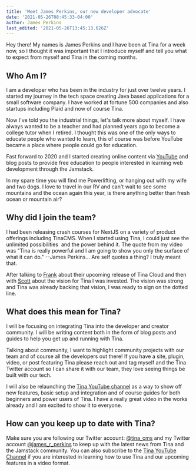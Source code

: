 ```yaml
---
title: 'Meet James Perkins, our new developer advocate'
date: '2021-05-26T08:45:33-04:00'
author: James Perkins
last_edited: '2021-05-26T13:45:13.626Z'
---
```

Hey there! My names is James Perkins and I have been at Tina for a week now, so I thought it was important that I introduce myself and tell you what to expect from myself and Tina in the coming months.

## Who Am I?

I am a developer who has been in the industry for just over twelve years. I started my journey in the tech space creating Java based applications for a small software company. I have worked at fortune 500 companies and also startups including Plaid and now of course Tina.

Now I've told you the industrial things, let's talk more about myself. I have always wanted to be a teacher and had planned years ago to become a college tutor when I retired. I thought this was one of the only ways to educate people who wanted to learn, this of course was before YouTube became a place where people could go for education.

Fast forward to 2020 and I started creating online content via [YouTube](https://youtube.com/c/learntocodewithjames) and blog posts to provide free education to people interested in learning web development through the Jamstack.

In my spare time you will find me Powerlifting, or hanging out with my wife and two dogs. I love to travel in our RV and can't wait to see some mountains and the ocean again this year, is there anything better than fresh ocean or mountain air?

## Why did I join the team?

I had been releasing crash courses for NextJS on a variety of product offerings including TinaCMS. When I started using Tina, I could just see the unlimited possibilities  and the power behind it. The quote from my video was "Tina is really powerful and I am going to show you only the surface of what it can do." --James Perkins... Are self quotes a thing? I truly meant that.

After talking to [Frank](https://twitter.com/FrankTldr/) about their upcoming release of Tina Cloud and then with [Scott](https://twitter.com/scottgallant) about the vision for Tina I was invested. The vision was strong and Tina was already backing that vision, I was ready to sign on the dotted line.

## What does this mean for Tina?

I will be focusing on integrating Tina into the developer and creator community. I will be writing content both in the form of blog posts and guides to help you get up and running with Tina.

Talking about community, I want to highlight community projects with our team and of course all the developers out there! If you have a site, plugin, video, or post featuring Tina please reach out and tag myself and the Tina Twitter account so I can share it with our team, they love seeing things be built with our tech.

I will also be relaunching the [Tina YouTube channel](https://www.youtube.com/channel/UCUvqCjr8Xq_IRMDcuJrqIXA) as a way to show off new features, basic setup and integration and of course guides for both beginners and power users of Tina. I have a really great video in the works already and I am excited to show it to everyone.

## How can you keep up to date with Tina?

Make sure you are following our Twitter account: [@tina_cms](https://twitter.com/tina_cms) and my Twitter account [@james_r_perkins](https://twitter.com/james_r_perkins) to keep up with the latest news from Tina and the Jamstack community. You can also subscribe to the [Tina YouTube Channel](https://www.youtube.com/channel/UCUvqCjr8Xq_IRMDcuJrqIXA) if you are interested in learning how to use Tina and our upcoming features in a video format.